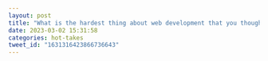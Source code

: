 ```yaml
---
layout: post
title: "What is the hardest thing about web development that you thought ought to be easier?"
date: 2023-03-02 15:31:58
categories: hot-takes
tweet_id: "1631316423866736643"
---
```



<!-- Original tweet: https://twitter.com/i/status/1631316423866736643 -->